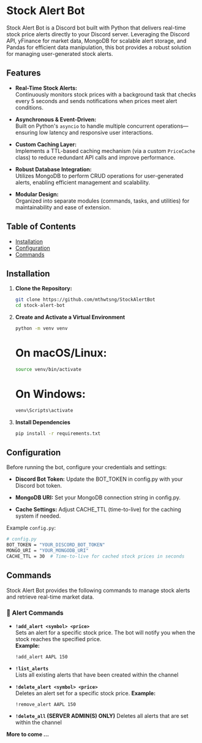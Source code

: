 # Stock Alert Bot

Stock Alert Bot is a Discord bot built with Python that delivers real-time stock price alerts directly to your Discord server. Leveraging the Discord API, yFinance for market data, MongoDB for scalable alert storage, and Pandas for efficient data manipulation, this bot provides a robust solution for managing user-generated stock alerts.

## Features

- **Real-Time Stock Alerts:**  
  Continuously monitors stock prices with a background task that checks every 5 seconds and sends notifications when prices meet alert conditions.

- **Asynchronous & Event-Driven:**  
  Built on Python's `asyncio` to handle multiple concurrent operations—ensuring low latency and responsive user interactions.

- **Custom Caching Layer:**  
  Implements a TTL-based caching mechanism (via a custom `PriceCache` class) to reduce redundant API calls and improve performance.

- **Robust Database Integration:**  
  Utilizes MongoDB to perform CRUD operations for user-generated alerts, enabling efficient management and scalability.

- **Modular Design:**  
  Organized into separate modules (commands, tasks, and utilities) for maintainability and ease of extension.

## Table of Contents

- [Installation](#installation)
- [Configuration](#configuration)
- [Commands](#commands)


## Installation

1. **Clone the Repository:**

    ```bash
    git clone https://github.com/mthwtsng/StockAlertBot
    cd stock-alert-bot
    ```

2. **Create and Activate a Virtual Environment**

    ```bash
    python -m venv venv
    ```

    # On macOS/Linux:
    ```bash
    source venv/bin/activate
    ```

    # On Windows:
    ```bash
    venv\Scripts\activate
    ```

3. **Install Dependencies**

    ```bash
    pip install -r requirements.txt
    ```

## Configuration
 Before running the bot, configure your credentials and settings:

- **Discord Bot Token:**
Update the BOT_TOKEN in config.py with your Discord bot token.

- **MongoDB URI:**
Set your MongoDB connection string in config.py.

- **Cache Settings:**
Adjust CACHE_TTL (time-to-live) for the caching system if needed.

Example `config.py`:

```bash
# config.py
BOT_TOKEN = "YOUR_DISCORD_BOT_TOKEN"
MONGO_URI = "YOUR_MONGODB_URI"
CACHE_TTL = 30  # Time-to-live for cached stock prices in seconds
```

## Commands

Stock Alert Bot provides the following commands to manage stock alerts and retrieve real-time market data.

### 🔔 Alert Commands

- **`!add_alert <symbol> <price>`**  
  Sets an alert for a specific stock price. The bot will notify you when the stock reaches the specified price.  
  **Example:**  
  ```plaintext
  !add_alert AAPL 150

- **`!list_alerts`**  
  Lists all existing alerts that have been created within the channel 


- **`!delete_alert <symbol> <price>`**  
  Deletes an alert set for a specific stock price. 
  **Example:**  
  ```plaintext
  !remove_alert AAPL 150

- **`!delete_all` (SERVER ADMIN(S) ONLY)**
  Deletes all alerts that are set within the channel
  

**More to come ...** 
